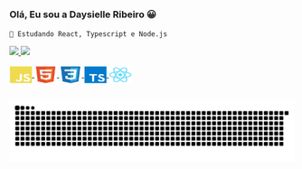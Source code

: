 ### Olá, Eu sou a Daysielle Ribeiro 😀

    🌱 Estudando React, Typescript e Node.js

<div>
  <a href="https://github.com/r">
  <img height="180em" src="https://github-readme-stats.vercel.app/api?username=dayseribeiro&show_icons=true&theme=dracula&include_all_commits=true&count_private=true"/>
  <img height="180em" src="https://github-readme-stats.vercel.app/api/top-langs/?username=dayseribeiro&layout=compact&langs_count=7&theme=dracula"/>
</div>
<div style="display: inline_block"><br>
  <img align="center" alt="day-Js" height="30" width="40" src="https://raw.githubusercontent.com/devicons/devicon/master/icons/javascript/javascript-plain.svg">
  <img align="center" alt="day-HTML" height="30" width="40" src="https://raw.githubusercontent.com/devicons/devicon/master/icons/html5/html5-original.svg">
  <img align="center" alt="day-CSS" height="30" width="40" src="https://raw.githubusercontent.com/devicons/devicon/master/icons/css3/css3-original.svg">
  <img align="center" alt="day-Ts" height="30" width="40" src="https://raw.githubusercontent.com/devicons/devicon/master/icons/typescript/typescript-plain.svg">
  <img align="center" alt="day-React" height="30" width="40" src="https://raw.githubusercontent.com/devicons/devicon/master/icons/react/react-original.svg">

  ##

<div> 
 
  ![Snake animation](https://github.com/dayseribeiro/dayseribeiro/blob/output/github-contribution-grid-snake.svg)

</div>
